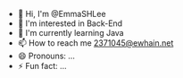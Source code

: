 
+ 👋 Hi, I'm @EmmaSHLee 
+ 👀 I'm interested in Back-End
+ 🌱 I'm currently learning Java
+ 📫 How to reach me <2371045@ewhain.net>
+ 😄 Pronouns: ...
+ ⚡ Fun fact: ...

